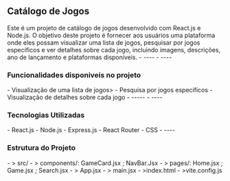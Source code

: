 <h2>Catálogo de Jogos</h2>
Este é um projeto de catálogo de jogos desenvolvido com React.js e Node.js. O objetivo deste projeto é fornecer aos usuários uma plataforma onde eles possam visualizar uma lista de jogos, pesquisar por jogos específicos e ver detalhes sobre cada jogo, incluindo imagens, descrições, ano de lançamento e plataformas disponíveis.
- ----
- ----
<h3>Funcionalidades disponiveis no projeto</h3>
- Visualização de uma lista de jogos>
- Pesquisa por jogos específicos
- Visualização de detalhes sobre cada jogo
- -----
- ----
<h3>Tecnologias Utilizadas</h3>
- React.js
- Node.js
- Express.js
- React Router
- CSS
- ----
<h3>Estrutura do Projeto</h3>
- > src/
- >  components/: GameCard.jsx ; NavBar.Jsx
- >  pages/: Home.jsx ; Game.jsx ; Search.jsx
- > App.jsx
- > main.jsx
- >index.html
- >vite.config.js
